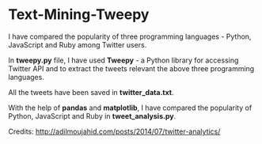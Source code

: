 # Text-Mining-Tweepy
I have compared the popularity of three programming languages - Python, JavaScript and Ruby among Twitter users.  

In **tweepy.py** file, I have used **Tweepy** - a Python library for accessing Twitter API and to extract the tweets relevant the above three programming languages.

All the tweets have been saved in **twitter_data.txt**.

With the help of **pandas** and **matplotlib**, I have compared the popularity of Python, JavaScript and Ruby in **tweet_analysis.py**.

Credits: http://adilmoujahid.com/posts/2014/07/twitter-analytics/
